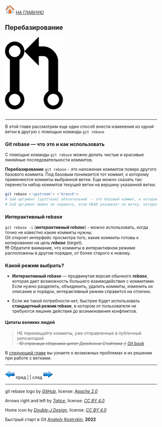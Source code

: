 [![home](./images/home.png)](./readme.md "Домой") [НА ГЛАВНУЮ](./readme.md "Вернуться на главную страницу")

##  Перебазирование

![git_merge_logo](./images/git_rebase_logo.png)

---

В этой главе рассмотрим еще один способ внести изменения из одной ветки в другую с помощью команды `git rebase`

### Git rebase — что это и как использовать

С помощью команды `git rebase` можно делать чистые и красивые линейные последовательности коммитов.

**Перебазирование** `git rebase` - это наложение коммитов поверх другого базового коммита. Под базовым понимается тот коммит, к которому применяются коммиты выбранной ветки. Еще можно сказать так: перенести набор коммитов текущей ветки на вершину указанной ветки.

~~~bash
git rebase <'upstream'> <'branch'>
# 1ый аргумент (upstream) обязательный  — это базовый коммит, к которому применятся коммиты выбранной ветки.  
# 2ой аргумент можно не задавать, если HEAD указывает на ветку, которая будет нами перебазирована.
~~~  

### Интерактивный rebase

`git rebase -i` (***интерактивный rebase***) - можно использовать, когда точно не известно какие коммиты нужны.  
Git откроет интерфейс просмотра того, какие коммиты готовы к копированию на цель ***rebase*** (*target*).  
**!!!** Обратите внимание, что коммиты в интерактивном режиме расположены в другом порядке, от более старого к новому.

### Какой режим выбрать?

* **Интерактивный rebase** — продвинутая версия обычного ***rebase***, которая дает возможность большего взаимодействия с коммитами. Если нужно разделить, объединить, удалить коммиты, изменить их описание и порядок, интерактивный режим справится на отлично.

* Если же такой потребности нет, быстрее будет использовать **стандартный режим rebase**, в котором от пользователя не требуются лишние действия до возникновения конфликтов.

 #### Цитаты великих людей  
> НЕ перемещайте коммиты, уже отправленные в публичный репозиторий  
> -*~~10 страница сборника цитат Джейсона Стэйтема ;)~~ [Git book](https://git-scm.com/book/ru/v2 "оф. сайт Git")*

В [следующей главе](./different_situations.md) вы узнаете о возможных проблемах и их решении при работе с ветками.

---

[![previous](./images/arrow_left.png)](./merging_branches.md "Предыдущая")
пред | | след [![next](./images/arrow_right.png)](./different_situations.md "Следующая")

---

git rebase logo by *[GitHub](https://octicons.github.com/)*, 
license: *[Apache 2.0](https://www.apache.org/licenses/LICENSE-2.0)*

Arrows right and left by *[Tatice](http://tatice.deviantart.com)*, 
license: *[CC BY 4.0](https://creativecommons.org/licenses/by/4.0/)*

Home icon by *[Double-J Design](http://www.doublejdesign.co.uk)*, 
license: *[CC BY 4.0](https://creativecommons.org/licenses/by/4.0/)*

Быстрый старт в Git *[Anatoly Kostrykin](https://github.com/Anatoly-web-dev)*, **2022**